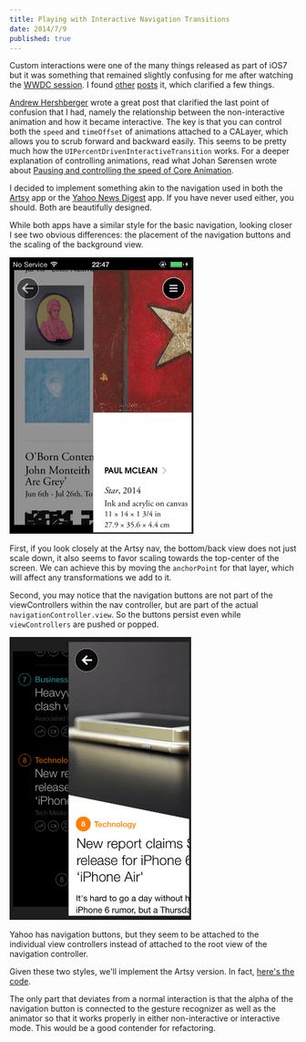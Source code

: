 ```yaml
---
title: Playing with Interactive Navigation Transitions
date: 2014/7/9
published: true
---
```


Custom interactions were one of the many things released as part of iOS7 but it was something that remained slightly confusing for me after watching the [WWDC session](https://developer.apple.com/videos/wwdc/2013/?id=218). I found [other](http://www.teehanlax.com/blog/custom-uiviewcontroller-transitions/) [posts](http://www.objc.io/issue-5/view-controller-transitions.html) it, which clarified a few things.

[Andrew Hershberger](http://objectivetoast.com/2014/04/14/interactive-transitions/) wrote a great post that clarified the last point of confusion that I had, namely the relationship between the non-interactive animation and how it became interactive. The key is that you can control both the `speed` and `timeOffset` of animations attached to a CALayer, which allows you to scrub forward and backward easily. This seems to be pretty much how the `UIPercentDrivenInteractiveTransition` works. For a deeper explanation of controlling animations, read what Johan Sørensen wrote about [Pausing and controlling the speed of Core Animation](http://johansorensen.com/articles/pausing%20and%20controlling%20the%20speed%20of%20Core%20Animation.html).

I decided to implement something akin to the navigation used in both the [Artsy](http://iphone.artsy.net) app or the [Yahoo News Digest](https://mobile.yahoo.com/newsdigest/) app. If you have never used either, you should. Both are beautifully designed.

While both apps have a similar style for the basic navigation, looking closer I see two obvious differences: the placement of the navigation buttons and the scaling of the background view.

![Screenshot of Artsy](../images/artsy_transition.png)

First, if you look closely at the Artsy nav, the bottom/back view does not just scale down, it also seems to favor scaling towards the top-center of the screen. We can achieve this by moving the `anchorPoint` for that layer, which will affect any transformations we add to it.

Second, you may notice that the navigation buttons are not part of the viewControllers within the nav controller, but are part of the actual `navigationController.view`. So the buttons persist even while `viewControllers` are pushed or popped.

![Screenshot of Yahoo News Digest](../images/yahoo_news_transition.png)

Yahoo has navigation buttons, but they seem to be attached to the individual view controllers instead of attached to the root view of the navigation controller.

Given these two styles, we'll implement the Artsy version. In fact, [here's the code](https://github.com/dbgrandi/NavTransitions).

The only part that deviates from a normal interaction is that the alpha of the navigation button is connected to the gesture recognizer as well as the animator so that it works properly in either non-interactive or interactive mode. This would be a good contender for refactoring.

